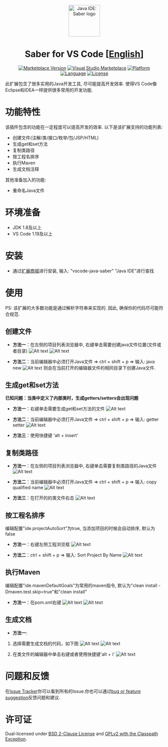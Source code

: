 <p align="center"><a href="https://github.com/jiangdequan/vscode-java-saber" target="_blank" rel="noopener noreferrer"><img width="100" src="https://raw.githubusercontent.com/jiangdequan/vscode-java-saber/master/logo.jpg" alt="Java IDE: Saber logo"></a></p>

<h1 align="center">Saber for VS Code [<a href="README.md">English</a>]</h1>

<p align="center">
    <a href="https://marketplace.visualstudio.com/items?itemName=YouMayCallMeV.vscode-java-saber"><img alt="Marketplace Version" src="https://vsmarketplacebadge.apphb.com/version-short/youmaycallmev.vscode-java-saber.svg"/></a>
    <a href="https://marketplace.visualstudio.com/items?itemName=YouMayCallMeV.vscode-java-saber"><img alt="Visual Studio Marketplace" src="https://vsmarketplacebadge.apphb.com/installs-short/youmaycallmev.vscode-java-saber.svg"/></a>
    <a href="javascript:;"><img alt="Platform" src="https://img.shields.io/badge/platform-windows|osx|linux-lightgrey.svg"/></a>
    <a href="javascript:;"><img alt="Language" src="https://img.shields.io/badge/language-javascript-orange.svg"/></a>
    <a href="javascript:;"><img alt="License" src="https://img.shields.io/badge/license-BSD&GPLv2-black.svg"/></a>
</p>

此扩展包含了很多实用的Java开发工具, 尽可能提高开发效率. 使得VS Code像Eclipse和IDEA一样提供很多常用的开发功能.

# 功能特性
该插件包含的功能在一定程度可以提高开发的效率. 以下是该扩展支持的功能列表:
* 创建文件(注解/类/接口/枚举/包/JSP/HTML)
* 生成get和set方法
* 复制类路径
* 按工程名排序
* 执行Maven
* 生成文档注释

其他准备加入的功能:
* 重命名Java文件

# 环境准备
* JDK 1.8及以上
* VS Code 1.19及以上

# 安装
* 通过[扩展商城](https://marketplace.visualstudio.com/)进行安装, 输入: "vscode-java-saber" "Java IDE"进行查找

# 使用
PS: 该扩展的大多数功能是通过解析字符串来实现的. 因此, 确保你的代码尽可能符合规范.

## 创建文件
* __方法一__：在左侧的项目列表浏览器中, 右键单击需要创建java文件位置(文件或者目录)
![Alt text](./preview/java.ide.new.method1.step1.png)
![Alt text](./preview/java.ide.new.method1.step2.png)

* __方法二__：当前编辑器中必须打开Java文件 => ctrl + shift + p => 输入: java new
![Alt text](./preview/java.ide.new.method2.png)
则会在当前打开的编辑器文件的相同目录下创建Java文件.

## 生成get和set方法
__已知问题：当类中定义了内部类时，生成getters/setters会出现问题__
* __方法一__：右键单击需要生成get和set方法的文件
![Alt text](./preview/java.ide.generate.getter.setter.method1.png)

* __方法二__：当前编辑器中必须打开Java文件 => ctrl + shift + p => 输入: getter setter
![Alt text](./preview/java.ide.generate.getter.setter.method2.png)

* __方法三__：使用快捷键 'alt + insert'

## 复制类路径
* __方法一__：在左侧的项目列表浏览器中, 右键单击需要复制类路径的Java文件
![Alt text](./preview/java.ide.copy.qualified.name.method1.png)

* __方法二__：当前编辑器中必须打开Java文件 => ctrl + shift + p => 输入: copy qualified name
![Alt text](./preview/java.ide.copy.qualified.name.method2.png)

* __方法三__：在打开的的类文件右击
![Alt text](./preview/java.ide.copy.qualified.name.method3.png)

## 按工程名排序
编辑配置"ide.projectAutoSort"为true, 当添加项目的时候会自动排序, 默认为false

* __方法一__：右键左侧工程浏览框
![Alt text](./preview/java.ide.sort.project.method1.png)

* __方法二__：ctrl + shift + p => 输入: Sort Project By Name
![Alt text](./preview/java.ide.sort.project.method2.png)

## 执行Maven
编辑配置"ide.mavenDefaultGoals"为常用的maven指令, 默认为"clean install -Dmaven.test.skip=true"和"clean install"

* __方法一__：在pom.xml右键
![Alt text](./preview/java.ide.run.as.menu.png)
![Alt text](./preview/java.ide.run.as.goals.png)

## 生成文档
* __方法一__: 
1. 选择需要生成文档的代码，如下图
![Alt text](./preview/java.ide.generate.docs.method1.step1.1.png)
![Alt text](./preview/java.ide.generate.docs.method1.step1.2.png)

2. 在类文件的编辑器中单击右键或者使用快捷键'alt + i'
![Alt text](./preview/java.ide.generate.docs.method1.step2.1.png)

# 问题和反馈
在[Issue Tracker](https://github.com/jiangdequan/vscode-java-saber/issues)你可以看到所有的Issue.你也可以通过[bug or feature suggestion](https://github.com/jiangdequan/vscode-java-saber/issues/new)反馈问题和建议.

# 许可证
Dual-licensed under [BSD 2-Clause License](http://opensource.org/licenses/BSD-2-Clause) and [GPLv2 with the Classpath Exception](http://openjdk.java.net/legal/gplv2+ce.html).